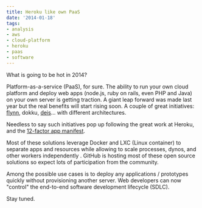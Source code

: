 ```yaml
---
title: Heroku like own PaaS
date: '2014-01-18'
tags:
- analysis
- aws
- cloud-platform
- heroku
- paas
- software
---
```


What is going to be hot in 2014?

Platform-as-a-service (PaaS), for sure. The ability to run your own cloud platform and deploy web apps (node.js, ruby on rails, even PHP and Java) on your own server is getting traction. A giant leap forward was made last year but the real benefits will start rising soon. A couple of great initiatives: 
[flynn](https://flynn.io), dokku, 
[deis](http://deis.io)... with different architectures.

Needless to say such initiatives pop up following the great work at Heroku, and the 
[12-factor app manifest](http://blog.yafoy.com/2013/10/twelve-factor-app/).

Most of these solutions leverage Docker and LXC (Linux container) to separate apps and resources while allowing to scale processes, dynos, and other workers independently . GitHub is hosting most of these open source solutions so expect lots of participation from the community.

Among the possible use cases is to deploy any applications / prototypes quickly without provisioning another server. Web developers can now "control" the end-to-end software development lifecycle (SDLC).

Stay tuned.
